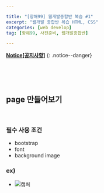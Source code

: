 ```yaml
---

title: "[항해99] 웹개발종합반 복습 #1" 
excerpt: "웹개발 종합반 복습 HTML, CSS" 
categories: [web develop]
tag: [항해99, 사전준비, 웹개발종합반] 

---
```


**[Notice[공지사항]](https://lilclown97.github.io/notice/Notice1/)**
{: .notice--danger}

<br><br><br>

## page 만들어보기

<br>

### 필수 사용 조건

- bootstrap
- font
- background image

### ex)

- ![캡처](https://user-images.githubusercontent.com/98236458/165699740-ad425b29-6222-4465-8a28-9c5f62e8772b.PNG)
